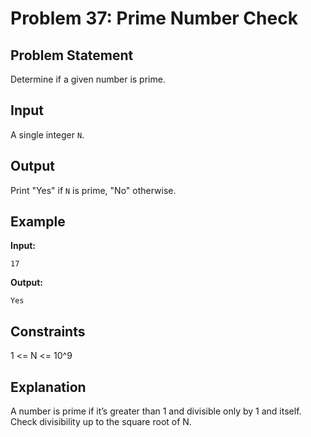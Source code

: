 # Problem 37: Prime Number Check

## Problem Statement
Determine if a given number is prime.

## Input
A single integer `N`.

## Output
Print "Yes" if `N` is prime, "No" otherwise.

## Example
**Input:**
```
17
```

**Output:**
```
Yes
```

## Constraints
1 <= N <= 10^9

## Explanation
A number is prime if it’s greater than 1 and divisible only by 1 and itself. Check divisibility up to the square root of N.
